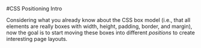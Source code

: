 #CSS Positioning Intro

Considering what you already know about the CSS box model (i.e., that all elements are really boxes with width, height, padding, border, and margin), now the goal is to start moving these boxes into different *positions* to create interesting page layouts.

